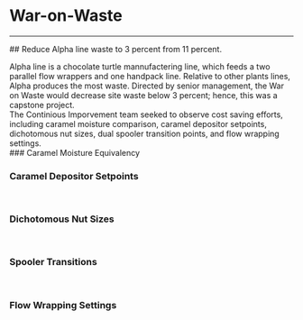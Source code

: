 # War-on-Waste
<hr>
## Reduce Alpha line waste to 3 percent from 11 percent.
<br>
<p>Alpha line is a chocolate turtle mannufactering line, which feeds a two parallel flow wrappers and one handpack line. Relative to other plants lines, Alpha produces the most waste. Directed by senior management,  the War on Waste would decrease site waste below 3 percent; hence, this was a capstone project.
<br>
The Continious Imporvement team seeked to observe cost saving efforts, including caramel moisture comparison, caramel depositor setpoints, dichotomous nut sizes, dual spooler transition points, and flow wrapping settings.
<br>
### Caramel Moisture Equivalency
 
<br>

### Caramel Depositor Setpoints
 
<br>

### Dichotomous Nut Sizes
 
<br>

### Spooler Transitions
 
<br>

### Flow Wrapping Settings
 
<br>

